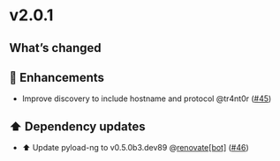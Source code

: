 # v2.0.1

## What’s changed

## 🚀 Enhancements

- Improve discovery to include hostname and protocol @tr4nt0r ([#45](https://github.com/tr4nt0r/pyload-ng/pull/45))

## ⬆️ Dependency updates

- ⬆️ Update pyload-ng to v0.5.0b3.dev89 @[renovate[bot]](https://github.com/apps/renovate) ([#46](https://github.com/tr4nt0r/pyload-ng/pull/46))
